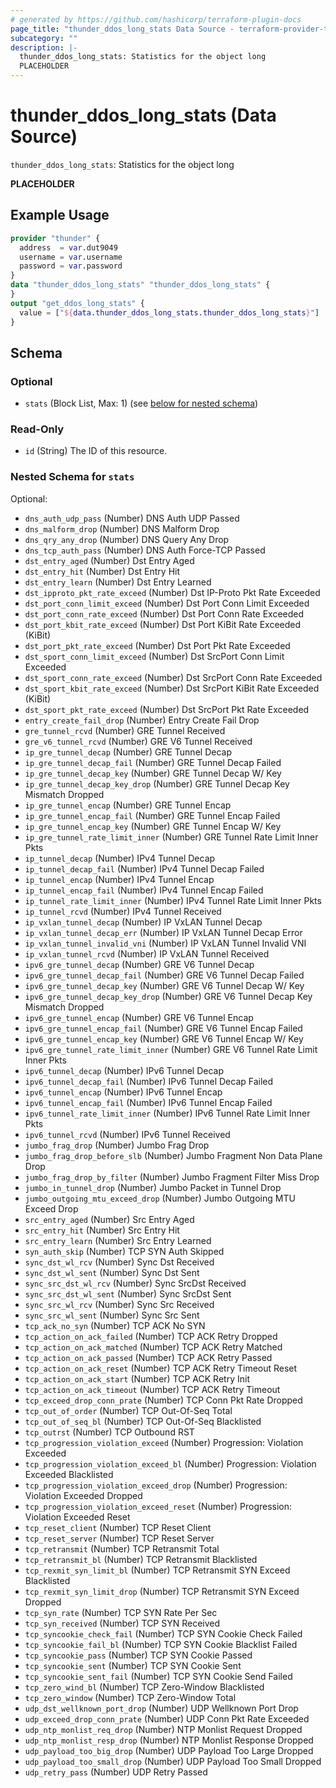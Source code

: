 ```yaml
---
# generated by https://github.com/hashicorp/terraform-plugin-docs
page_title: "thunder_ddos_long_stats Data Source - terraform-provider-thunder"
subcategory: ""
description: |-
  thunder_ddos_long_stats: Statistics for the object long
  PLACEHOLDER
---
```


# thunder_ddos_long_stats (Data Source)

`thunder_ddos_long_stats`: Statistics for the object long

__PLACEHOLDER__

## Example Usage

```terraform
provider "thunder" {
  address  = var.dut9049
  username = var.username
  password = var.password
}
data "thunder_ddos_long_stats" "thunder_ddos_long_stats" {
}
output "get_ddos_long_stats" {
  value = ["${data.thunder_ddos_long_stats.thunder_ddos_long_stats}"]
}
```

<!-- schema generated by tfplugindocs -->
## Schema

### Optional

- `stats` (Block List, Max: 1) (see [below for nested schema](#nestedblock--stats))

### Read-Only

- `id` (String) The ID of this resource.

<a id="nestedblock--stats"></a>
### Nested Schema for `stats`

Optional:

- `dns_auth_udp_pass` (Number) DNS Auth UDP Passed
- `dns_malform_drop` (Number) DNS Malform Drop
- `dns_qry_any_drop` (Number) DNS Query Any Drop
- `dns_tcp_auth_pass` (Number) DNS Auth Force-TCP Passed
- `dst_entry_aged` (Number) Dst Entry Aged
- `dst_entry_hit` (Number) Dst Entry Hit
- `dst_entry_learn` (Number) Dst Entry Learned
- `dst_ipproto_pkt_rate_exceed` (Number) Dst IP-Proto Pkt Rate Exceeded
- `dst_port_conn_limit_exceed` (Number) Dst Port Conn Limit Exceeded
- `dst_port_conn_rate_exceed` (Number) Dst Port Conn Rate Exceeded
- `dst_port_kbit_rate_exceed` (Number) Dst Port KiBit Rate Exceeded (KiBit)
- `dst_port_pkt_rate_exceed` (Number) Dst Port Pkt Rate Exceeded
- `dst_sport_conn_limit_exceed` (Number) Dst SrcPort Conn Limit Exceeded
- `dst_sport_conn_rate_exceed` (Number) Dst SrcPort Conn Rate Exceeded
- `dst_sport_kbit_rate_exceed` (Number) Dst SrcPort KiBit Rate Exceeded (KiBit)
- `dst_sport_pkt_rate_exceed` (Number) Dst SrcPort Pkt Rate Exceeded
- `entry_create_fail_drop` (Number) Entry Create Fail Drop
- `gre_tunnel_rcvd` (Number) GRE Tunnel Received
- `gre_v6_tunnel_rcvd` (Number) GRE V6 Tunnel Received
- `ip_gre_tunnel_decap` (Number) GRE Tunnel Decap
- `ip_gre_tunnel_decap_fail` (Number) GRE Tunnel Decap Failed
- `ip_gre_tunnel_decap_key` (Number) GRE Tunnel Decap W/ Key
- `ip_gre_tunnel_decap_key_drop` (Number) GRE Tunnel Decap Key Mismatch Dropped
- `ip_gre_tunnel_encap` (Number) GRE Tunnel Encap
- `ip_gre_tunnel_encap_fail` (Number) GRE Tunnel Encap Failed
- `ip_gre_tunnel_encap_key` (Number) GRE Tunnel Encap W/ Key
- `ip_gre_tunnel_rate_limit_inner` (Number) GRE Tunnel Rate Limit Inner Pkts
- `ip_tunnel_decap` (Number) IPv4 Tunnel Decap
- `ip_tunnel_decap_fail` (Number) IPv4 Tunnel Decap Failed
- `ip_tunnel_encap` (Number) IPv4 Tunnel Encap
- `ip_tunnel_encap_fail` (Number) IPv4 Tunnel Encap Failed
- `ip_tunnel_rate_limit_inner` (Number) IPv4 Tunnel Rate Limit Inner Pkts
- `ip_tunnel_rcvd` (Number) IPv4 Tunnel Received
- `ip_vxlan_tunnel_decap` (Number) IP VxLAN Tunnel Decap
- `ip_vxlan_tunnel_decap_err` (Number) IP VxLAN Tunnel Decap Error
- `ip_vxlan_tunnel_invalid_vni` (Number) IP VxLAN Tunnel Invalid VNI
- `ip_vxlan_tunnel_rcvd` (Number) IP VxLAN Tunnel Received
- `ipv6_gre_tunnel_decap` (Number) GRE V6 Tunnel Decap
- `ipv6_gre_tunnel_decap_fail` (Number) GRE V6 Tunnel Decap Failed
- `ipv6_gre_tunnel_decap_key` (Number) GRE V6 Tunnel Decap W/ Key
- `ipv6_gre_tunnel_decap_key_drop` (Number) GRE V6 Tunnel Decap Key Mismatch Dropped
- `ipv6_gre_tunnel_encap` (Number) GRE V6 Tunnel Encap
- `ipv6_gre_tunnel_encap_fail` (Number) GRE V6 Tunnel Encap Failed
- `ipv6_gre_tunnel_encap_key` (Number) GRE V6 Tunnel Encap W/ Key
- `ipv6_gre_tunnel_rate_limit_inner` (Number) GRE V6 Tunnel Rate Limit Inner Pkts
- `ipv6_tunnel_decap` (Number) IPv6 Tunnel Decap
- `ipv6_tunnel_decap_fail` (Number) IPv6 Tunnel Decap Failed
- `ipv6_tunnel_encap` (Number) IPv6 Tunnel Encap
- `ipv6_tunnel_encap_fail` (Number) IPv6 Tunnel Encap Failed
- `ipv6_tunnel_rate_limit_inner` (Number) IPv6 Tunnel Rate Limit Inner Pkts
- `ipv6_tunnel_rcvd` (Number) IPv6 Tunnel Received
- `jumbo_frag_drop` (Number) Jumbo Frag Drop
- `jumbo_frag_drop_before_slb` (Number) Jumbo Fragment Non Data Plane Drop
- `jumbo_frag_drop_by_filter` (Number) Jumbo Fragment Filter Miss Drop
- `jumbo_in_tunnel_drop` (Number) Jumbo Packet in Tunnel Drop
- `jumbo_outgoing_mtu_exceed_drop` (Number) Jumbo Outgoing MTU Exceed Drop
- `src_entry_aged` (Number) Src Entry Aged
- `src_entry_hit` (Number) Src Entry Hit
- `src_entry_learn` (Number) Src Entry Learned
- `syn_auth_skip` (Number) TCP SYN Auth Skipped
- `sync_dst_wl_rcv` (Number) Sync Dst Received
- `sync_dst_wl_sent` (Number) Sync Dst Sent
- `sync_src_dst_wl_rcv` (Number) Sync SrcDst Received
- `sync_src_dst_wl_sent` (Number) Sync SrcDst Sent
- `sync_src_wl_rcv` (Number) Sync Src Received
- `sync_src_wl_sent` (Number) Sync Src Sent
- `tcp_ack_no_syn` (Number) TCP ACK No SYN
- `tcp_action_on_ack_failed` (Number) TCP ACK Retry Dropped
- `tcp_action_on_ack_matched` (Number) TCP ACK Retry Matched
- `tcp_action_on_ack_passed` (Number) TCP ACK Retry Passed
- `tcp_action_on_ack_reset` (Number) TCP ACK Retry Timeout Reset
- `tcp_action_on_ack_start` (Number) TCP ACK Retry Init
- `tcp_action_on_ack_timeout` (Number) TCP ACK Retry Timeout
- `tcp_exceed_drop_conn_prate` (Number) TCP Conn Pkt Rate Dropped
- `tcp_out_of_order` (Number) TCP Out-Of-Seq Total
- `tcp_out_of_seq_bl` (Number) TCP Out-Of-Seq Blacklisted
- `tcp_outrst` (Number) TCP Outbound RST
- `tcp_progression_violation_exceed` (Number) Progression: Violation Exceeded
- `tcp_progression_violation_exceed_bl` (Number) Progression: Violation Exceeded Blacklisted
- `tcp_progression_violation_exceed_drop` (Number) Progression: Violation Exceeded Dropped
- `tcp_progression_violation_exceed_reset` (Number) Progression: Violation Exceeded Reset
- `tcp_reset_client` (Number) TCP Reset Client
- `tcp_reset_server` (Number) TCP Reset Server
- `tcp_retransmit` (Number) TCP Retransmit Total
- `tcp_retransmit_bl` (Number) TCP Retransmit Blacklisted
- `tcp_rexmit_syn_limit_bl` (Number) TCP Retransmit SYN Exceed Blacklisted
- `tcp_rexmit_syn_limit_drop` (Number) TCP Retransmit SYN Exceed Dropped
- `tcp_syn_rate` (Number) TCP SYN Rate Per Sec
- `tcp_syn_received` (Number) TCP SYN Received
- `tcp_syncookie_check_fail` (Number) TCP SYN Cookie Check Failed
- `tcp_syncookie_fail_bl` (Number) TCP SYN Cookie Blacklist Failed
- `tcp_syncookie_pass` (Number) TCP SYN Cookie Passed
- `tcp_syncookie_sent` (Number) TCP SYN Cookie Sent
- `tcp_syncookie_sent_fail` (Number) TCP SYN Cookie Send Failed
- `tcp_zero_wind_bl` (Number) TCP Zero-Window Blacklisted
- `tcp_zero_window` (Number) TCP Zero-Window Total
- `udp_dst_wellknown_port_drop` (Number) UDP Wellknown Port Drop
- `udp_exceed_drop_conn_prate` (Number) UDP Conn Pkt Rate Exceeded
- `udp_ntp_monlist_req_drop` (Number) NTP Monlist Request Dropped
- `udp_ntp_monlist_resp_drop` (Number) NTP Monlist Response Dropped
- `udp_payload_too_big_drop` (Number) UDP Payload Too Large Dropped
- `udp_payload_too_small_drop` (Number) UDP Payload Too Small Dropped
- `udp_retry_pass` (Number) UDP Retry Passed


